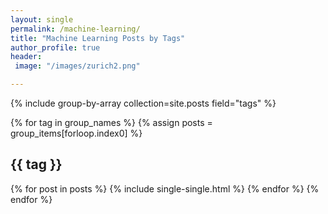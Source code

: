 ```yaml
---
layout: single
permalink: /machine-learning/
title: "Machine Learning Posts by Tags"
author_profile: true
header:
 image: "/images/zurich2.png"

---
```


{% include group-by-array collection=site.posts field="tags" %}

{% for tag in group_names %}
  {% assign posts = group_items[forloop.index0] %}
  <h2 id="{{ tag | slugify }}" class="archive__subtitle">{{ tag }}</h2>
  {% for post in posts %}
    {% include single-single.html %}
  {% endfor %}
{% endfor %}